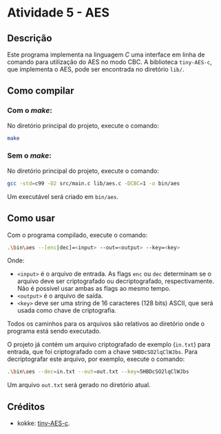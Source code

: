 # Atividade 5 - AES

## Descrição

Este programa implementa na linguagem _C_ uma interface em linha de comando para utilização do AES no modo CBC. A biblioteca `tiny-AES-c`, que implementa o AES, pode ser encontrada no diretório `lib/`.

## Como compilar

### Com o _make_:
  No diretório principal do projeto, execute o comando:
  ```bash
  make
  ```

### Sem o _make_:
  No diretório principal do projeto, execute o comando:
  ```bash
  gcc -std=c99 -O2 src/main.c lib/aes.c -DCBC=1 -o bin/aes
  ```

Um executável será criado em `bin/aes`.

## Como usar

Com o programa compilado, execute o comando:

```bash
.\bin\aes --[enc|dec]=<input> --out=<output> --key=<key>
```

Onde:
* `<input>` é o arquivo de entrada. As flags `enc` ou `dec` determinam se o arquivo deve ser criptografado ou decriptografado, respectivamente. Não é possível usar ambas as flags ao mesmo tempo.
* `<output>` é o arquivo de saída.
* `<key>` deve ser uma string de 16 caracteres (128 bits) ASCII, que será usada como chave de criptografia.

Todos os caminhos para os arquivos são relativos ao diretório onde o programa está sendo executado.

O projeto já contém um arquivo criptografado de exemplo (`in.txt`) para entrada, que foi criptografado com a chave `5HBDcSO2lqClWJbs`. Para decriptografar este arquivo, por exemplo, execute o comando:

```bash
.\bin\aes --dec=in.txt --out=out.txt --key=5HBDcSO2lqClWJbs
```

Um arquivo `out.txt` será gerado no diretório atual.

## Créditos

* kokke: [tiny-AES-c](https://github.com/kokke/tiny-AES-c).

